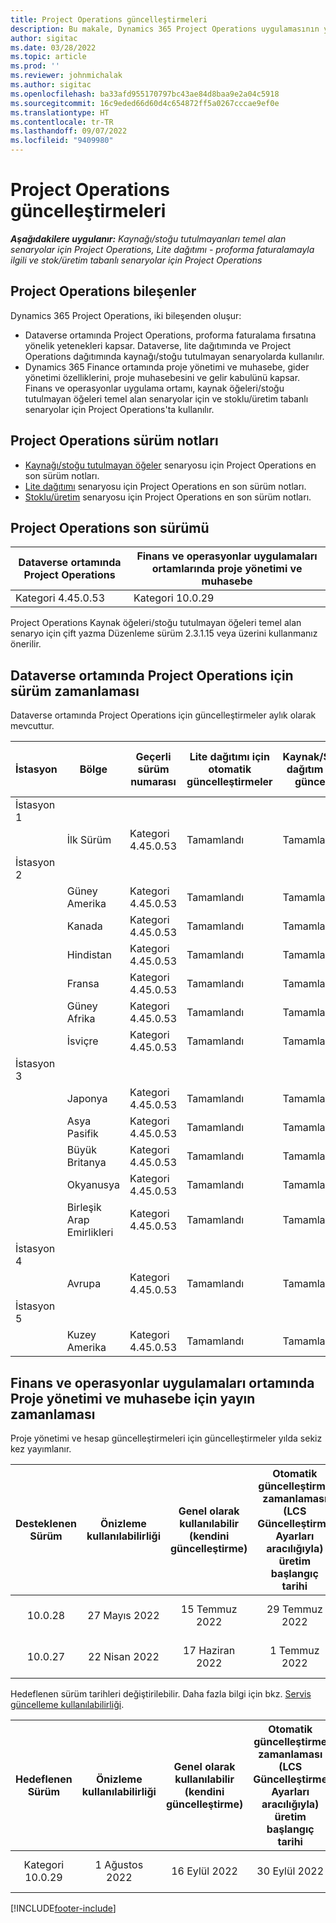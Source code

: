 ```yaml
---
title: Project Operations güncelleştirmeleri
description: Bu makale, Dynamics 365 Project Operations uygulamasının yayınlanmış sürümleri hakkında bilgi sağlar.
author: sigitac
ms.date: 03/28/2022
ms.topic: article
ms.prod: ''
ms.reviewer: johnmichalak
ms.author: sigitac
ms.openlocfilehash: ba33afd955170797bc43ae84d8baa9e2a04c5918
ms.sourcegitcommit: 16c9eded66d60d4c654872ff5a0267cccae9ef0e
ms.translationtype: HT
ms.contentlocale: tr-TR
ms.lasthandoff: 09/07/2022
ms.locfileid: "9409980"
---
```

# <a name="project-operations-updates"></a>Project Operations güncelleştirmeleri

_**Aşağıdakilere uygulanır:** Kaynağı/stoğu tutulmayanları temel alan senaryolar için Project Operations, Lite dağıtımı - proforma faturalamayla ilgili ve stok/üretim tabanlı senaryolar için Project Operations_



## <a name="project-operations-components"></a>Project Operations bileşenler

Dynamics 365 Project Operations, iki bileşenden oluşur:

- Dataverse ortamında Project Operations, proforma faturalama fırsatına yönelik yetenekleri kapsar. Dataverse, lite dağıtımında ve Project Operations dağıtımında kaynağı/stoğu tutulmayan senaryolarda kullanılır.
- Dynamics 365 Finance ortamında proje yönetimi ve muhasebe, gider yönetimi özelliklerini, proje muhasebesini ve gelir kabulünü kapsar. Finans ve operasyonlar uygulama ortamı, kaynak öğeleri/stoğu tutulmayan öğeleri temel alan senaryolar için ve stoklu/üretim tabanlı senaryolar için Project Operations'ta kullanılır.

## <a name="project-operations-release-notes"></a>Project Operations sürüm notları
- [Kaynağı/stoğu tutulmayan öğeler](whats-new-july-2022-resource-based.md) senaryosu için Project Operations en son sürüm notları.
- [Lite dağıtımı](../pro/whats-new/whats-new-july-2022-lite.md) senaryosu için Project Operations en son sürüm notları.
- [Stoklu/üretim](../prod-pma/whats-new/whats-new-jul-2022-stocked.md) senaryosu için Project Operations en son sürüm notları.

## <a name="project-operations-latest-version"></a>Project Operations son sürümü

| Dataverse ortamında Project Operations | Finans ve operasyonlar uygulamaları ortamlarında proje yönetimi ve muhasebe | 
| --- | --- |
| Kategori 4.45.0.53 | Kategori 10.0.29 |

Project Operations Kaynak öğeleri/stoğu tutulmayan öğeleri temel alan senaryo için çift yazma Düzenleme sürüm 2.3.1.15 veya üzerini kullanmanız önerilir.

## <a name="release-schedule-for-project-operations-on-dataverse-environment"></a>Dataverse ortamında Project Operations için sürüm zamanlaması

Dataverse ortamında Project Operations için güncelleştirmeler aylık olarak mevcuttur. 

| İstasyon | Bölge | Geçerli sürüm numarası | Lite dağıtımı için otomatik güncelleştirmeler | Kaynak/Stoklanmayan dağıtım için otomatik güncelleştirmeler | Sonraki sürüm numarası | Genel olarak kullanılabilen bir sonraki sürüm |
|-----------|-----------------------|-----------------|--------------------|---------------------|---------------------|---------------------|
| İstasyon 1 |   &nbsp;              |    &nbsp;       | &nbsp;             |      &nbsp;         |      &nbsp;         |      &nbsp;         |
|   &nbsp;  | İlk Sürüm         |  Kategori 4.45.0.53      | Tamamlandı           | Tamamlandı            | Henüz belirlenmedi                 | 09 Eylül 2022      |
| İstasyon 2 |   &nbsp;              |    &nbsp;       | &nbsp;             |      &nbsp;         |      &nbsp;         |      &nbsp;         |
|   &nbsp;  | Güney Amerika         |  Kategori 4.45.0.53      | Tamamlandı           | Tamamlandı            | Henüz belirlenmedi                 | 09 Eylül 2022       |
|   &nbsp;  | Kanada                |  Kategori 4.45.0.53      | Tamamlandı           | Tamamlandı            | Henüz belirlenmedi                 | 09 Eylül 2022       |
|   &nbsp;  | Hindistan                 |  Kategori 4.45.0.53      | Tamamlandı           | Tamamlandı            | Henüz belirlenmedi                 | 09 Eylül 2022       |
|   &nbsp;  | Fransa                |  Kategori 4.45.0.53      | Tamamlandı           | Tamamlandı            | Henüz belirlenmedi                 | 09 Eylül 2022       |
|   &nbsp;  | Güney Afrika          |  Kategori 4.45.0.53      | Tamamlandı           | Tamamlandı            | Henüz belirlenmedi                 | 09 Eylül 2022       |
|   &nbsp;  | İsviçre           |  Kategori 4.45.0.53      | Tamamlandı           | Tamamlandı            | Henüz belirlenmedi                 | 09 Eylül 2022       |
| İstasyon 3 |      &nbsp;           |     &nbsp;      |     &nbsp;         |      &nbsp;         |      &nbsp;         |      &nbsp;         |
|   &nbsp;  | Japonya                 |  Kategori 4.45.0.53      | Tamamlandı      | Tamamlandı       | Henüz belirlenmedi                 | 09 Eylül 2022       |
|   &nbsp;  | Asya Pasifik          |  Kategori 4.45.0.53      | Tamamlandı      | Tamamlandı       | Henüz belirlenmedi                 | 09 Eylül 2022       |
|   &nbsp;  | Büyük Britanya         |  Kategori 4.45.0.53      | Tamamlandı      | Tamamlandı       | Henüz belirlenmedi                 | 09 Eylül 2022       |
|   &nbsp;  | Okyanusya               |  Kategori 4.45.0.53      | Tamamlandı      | Tamamlandı       | Henüz belirlenmedi                 | 09 Eylül 2022       |
|   &nbsp;  | Birleşik Arap Emirlikleri  |  Kategori 4.45.0.53      | Tamamlandı      | Tamamlandı       | Henüz belirlenmedi                 | 09 Eylül 2022       |
| İstasyon 4 |     &nbsp;            |     &nbsp;      |     &nbsp;         |      &nbsp;         |      &nbsp;         |      &nbsp;         |
|   &nbsp;  | Avrupa                |  Kategori 4.45.0.53      | Tamamlandı           | Tamamlandı            | Henüz belirlenmedi           | 16 Eylül 2022       |
| İstasyon 5 |     &nbsp;            |     &nbsp;      |     &nbsp;         |      &nbsp;         |      &nbsp;         |      &nbsp;         |
|   &nbsp;  | Kuzey Amerika         |  Kategori 4.45.0.53      | Tamamlandı           | Tamamlandı            | Henüz belirlenmedi           | 16 Eylül 2022       |

## <a name="release-schedule-for-project-management-and-accounting-in-the-finance-and-operations-apps-environment"></a>Finans ve operasyonlar uygulamaları ortamında Proje yönetimi ve muhasebe için yayın zamanlaması

Proje yönetimi ve hesap güncelleştirmeleri için güncelleştirmeler yılda sekiz kez yayımlanır.

|Desteklenen Sürüm| Önizleme kullanılabilirliği | Genel olarak kullanılabilir (kendini güncelleştirme) | Otomatik güncelleştirme zamanlaması (LCS Güncelleştirme Ayarları aracılığıyla) üretim başlangıç tarihi |   Hizmet bitişi   |
|:---------------:|:---------------------------:|:---------------------------------:|:--------------------------------------------------------------------:|:------------------:|
|     10.0.28     |      27 Mayıs 2022           |        15 Temmuz 2022              |                          29 Temmuz 2022                               | 21 Ekim 2022   |
|     10.0.27     |      22 Nisan 2022         |        17 Haziran 2022              |                          1 Temmuz 2022                                | 16 Eylül 2022 |

Hedeflenen sürüm tarihleri değiştirilebilir. Daha fazla bilgi için bkz. [Servis güncelleme kullanılabilirliği](/dynamics365/fin-ops-core/fin-ops/get-started/public-preview-releases?toc=%2fdynamics365%2ffinance%2ftoc.json).

|Hedeflenen Sürüm | Önizleme kullanılabilirliği | Genel olarak kullanılabilir (kendini güncelleştirme) | Otomatik güncelleştirme zamanlaması (LCS Güncelleştirme Ayarları aracılığıyla) üretim başlangıç tarihi |   Hizmet bitişi   |
|:---------------:|:---------------------------:|:---------------------------------:|:--------------------------------------------------------------------:|:------------------:|
|     Kategori 10.0.29     |      1 Ağustos 2022         |       16 Eylül 2022          |                        30 Eylül 2022                            | 13 Ocak 2023   |

[!INCLUDE[footer-include](../includes/footer-banner.md)]

